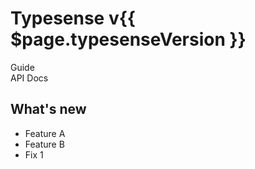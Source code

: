# Typesense v{{ $page.typesenseVersion }}

<RouterLink :to="`/${$page.typesenseVersion}/guide`">Guide</RouterLink>
<br>
<RouterLink :to="`/${$page.typesenseVersion}/api`">API Docs</RouterLink>

## What's new

- Feature A
- Feature B
- Fix 1

